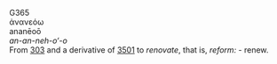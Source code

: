 G365  
ἀνανεόω  
ananēoō  
*an-an-neh-o‘-o*  
From [303](g0303) and a derivative of [3501](g3501) to *renovate*, that
is, *reform:* - renew.  
